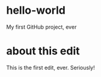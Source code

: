 # hello-world
My first GitHub project, ever

# about this edit
This is the first edit, ever. Seriously!
